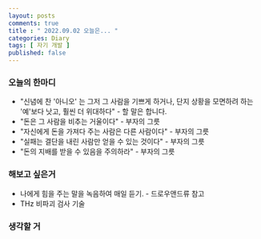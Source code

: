 ```yaml
---
layout: posts
comments: true
title : " 2022.09.02 오늘은... "
categories: Diary
tags: [ 자기 개발 ]
published: false
---
```


### 오늘의 한마디
- "신념에 찬 '아니오' 는 그저 그 사람을 기쁘게 하거나, 단지 상황을 모면하려 하는 '예'보다 낫고, 훨씬 더 위대하다" - 할 말은 합니다.
- "돈은 그 사람을 비추는 거울이다" - 부자의 그릇
- "자신에게 돈을 가져다 주는 사람은 다른 사람이다" - 부자의 그릇
- "실패는 결단을 내린 사람만 얻을 수 있는 것이다" - 부자의 그릇
- "돈의 지배를 받을 수 있음을 주의하라" - 부자의 그릇

### 해보고 싶은거
- 나에게 힘을 주는 말을 녹음하여 매일 듣기. - 드로우앤드류 참고
- THz 비파괴 검사 기술

### 생각할 거
